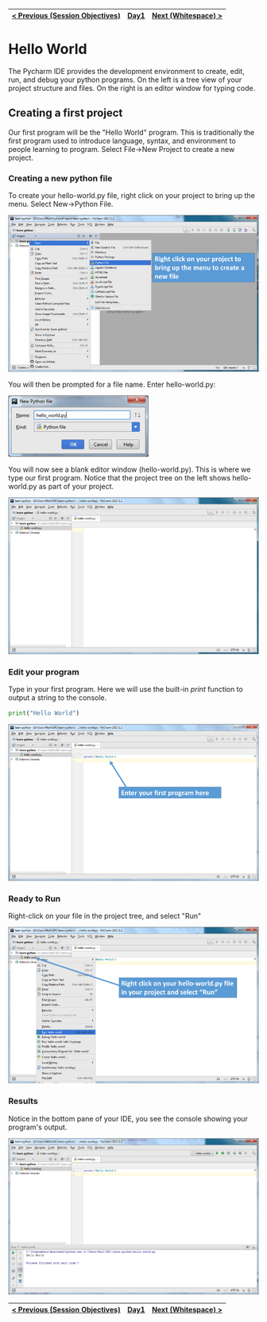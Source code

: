 |[< Previous (Session Objectives)](SessionObjectives.md) | [Day1](../README.md)| [Next (Whitespace) >](Whitespace.md) |
|----|----|----|
# Hello World

The Pycharm IDE provides the development environment to create, edit, run, and debug your python programs. 
On the left is a tree view of your project structure and files.  On the right is an editor window for typing 
code.

## Creating a first project

Our first program will be the "Hello World" program. This is traditionally the first program used to introduce language, syntax, and environment to people learning to program. Select File->New Project to create a new project.

### Creating a new python file

To create your hello-world.py file, right click on your project to bring up the menu. 
Select New->Python File.

![](.HelloWorld_images/new_file_menu.png)

You will then be prompted for a file name. Enter hello-world.py:

![](.HelloWorld_images/new_file.png)

You will now see a blank editor window (hello-world.py). This is where we type our first 
program. Notice that the project tree on the left shows hello-world.py as part of your project.

![](.HelloWorld_images/empty_file.png)

### Edit your program

Type in your first program. Here we will use the built-in *print* function to output a string to the console.

```python
print("Hello World")
```

![](.HelloWorld_images/first_program.png)

### Ready to Run

Right-click on your file in the project tree, and select "Run"

![](.HelloWorld_images/run_first_program.png)

### Results

Notice in the bottom pane of your IDE, you see the console showing your program's output.

![](.HelloWorld_images/results.png)


|[< Previous (Session Objectives)](SessionObjectives.md) | [Day1](../README.md)| [Next (Whitespace) >](Whitespace.md) |
|----|----|----|
